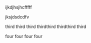 ijkdjhsjhcfffff


jksjdsdcdfv

third third third thirdthird thirdthird third


four four four four 
